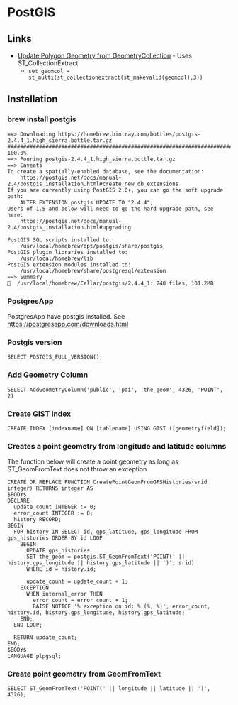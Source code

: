 # PostGIS

## Links

- [Update Polygon Geometry from GeometryCollection](https://gis.stackexchange.com/questions/165151/postgis-update-multipolygon-with-st-makevalid-gives-error) - Uses ST_CollectionExtract. 
  - `set geomcol = st_multi(st_collectionextract(st_makevalid(geomcol),3))` 


## Installation

### brew install postgis

	==> Downloading https://homebrew.bintray.com/bottles/postgis-2.4.4_1.high_sierra.bottle.tar.gz
	######################################################################## 100.0%
	==> Pouring postgis-2.4.4_1.high_sierra.bottle.tar.gz
	==> Caveats
	To create a spatially-enabled database, see the documentation:
		https://postgis.net/docs/manual-2.4/postgis_installation.html#create_new_db_extensions
	If you are currently using PostGIS 2.0+, you can go the soft upgrade path:
		ALTER EXTENSION postgis UPDATE TO "2.4.4";
	Users of 1.5 and below will need to go the hard-upgrade path, see here:
		https://postgis.net/docs/manual-2.4/postgis_installation.html#upgrading

	PostGIS SQL scripts installed to:
		/usr/local/homebrew/opt/postgis/share/postgis
	PostGIS plugin libraries installed to:
		/usr/local/homebrew/lib
	PostGIS extension modules installed to:
		/usr/local/homebrew/share/postgresql/extension
	==> Summary
	🍺  /usr/local/homebrew/Cellar/postgis/2.4.4_1: 248 files, 101.2MB

### PostgresApp

PostgresApp have postgis installed.  See https://postgresapp.com/downloads.html


	
### Postgis version
	SELECT POSTGIS_FULL_VERSION();	

### Add Geometry Column
	SELECT AddGeometryColumn('public', 'poi', 'the_geom', 4326, 'POINT', 2)
	
### Create GIST index	
	CREATE INDEX [indexname] ON [tablename] USING GIST ([geometryfield]);

### Creates a point geometry from longitude and latitude columns
The function below will create a point geometry as long as ST_GeomFromText does not throw an exception

	CREATE OR REPLACE FUNCTION CreatePointGeomFromGPSHistories(srid integer) RETURNS integer AS
	$BODY$
	DECLARE
	  update_count INTEGER := 0;
	  error_count INTEGER := 0;
	  history RECORD;
	BEGIN
	  FOR history IN SELECT id, gps_latitude, gps_longitude FROM gps_histories ORDER BY id LOOP
	    BEGIN
	      UPDATE gps_histories
	      SET the_geom = postgis.ST_GeomFromText('POINT(' || history.gps_longitude || history.gps_latitude || ')', srid)
	      WHERE id = history.id;
	
	      update_count = update_count + 1;
	    EXCEPTION
	      WHEN internal_error THEN
	        error_count = error_count + 1;
	        RAISE NOTICE '% exception on id: % (%, %)', error_count, history.id, history.gps_longitude, history.gps_latitude;
	    END;
	  END LOOP;
	
	  RETURN update_count;
	END;
	$BODY$
	LANGUAGE plpgsql;

### Create point geometry from GeomFromText

	SELECT ST_GeomFromText('POINT(' || longitude || latitude || ')', 4326);
